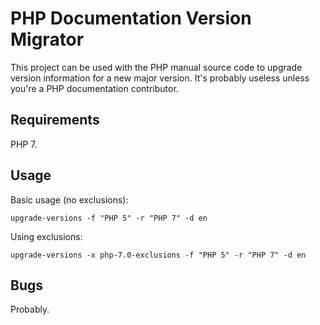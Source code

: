 # PHP Documentation Version Migrator

This project can be used with the PHP manual source code to upgrade version
information for a new major version. It's probably useless unless you're a PHP
documentation contributor.

## Requirements

PHP 7.

## Usage

Basic usage (no exclusions):

    upgrade-versions -f "PHP 5" -r "PHP 7" -d en

Using exclusions:

    upgrade-versions -x php-7.0-exclusions -f "PHP 5" -r "PHP 7" -d en

## Bugs

Probably.
